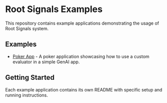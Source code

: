 # Root Signals Examples

This repository contains example applications demonstrating the usage of Root Signals system.

## Examples

- [Poker App](./poker-app) - A poker application showcasing how to use a custom evaluator in a simple GenAI app.

## Getting Started

Each example application contains its own README with specific setup and running instructions.

